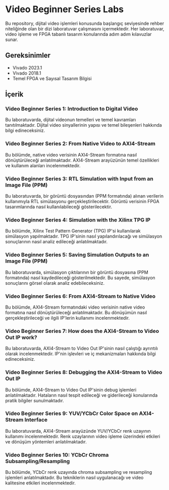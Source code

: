 # Video Beginner Series Labs

Bu repository, dijital video işlemleri konusunda başlangıç seviyesinde rehber niteliğinde olan bir dizi laboratuvar çalışmasını içermektedir. Her laboratuvar, video işleme ve FPGA tabanlı tasarım konularında adım adım kılavuzlar sunar.
## Gereksinimler
- Vivado 2023.1
- Vivado 2018.1
- Temel FPGA ve Sayısal Tasarım Bilgisi
  
## İçerik

### Video Beginner Series 1: Introduction to Digital Video
Bu laboratuvarda, dijital videonun temelleri ve temel kavramları tanıtılmaktadır. Dijital video sinyallerinin yapısı ve temel bileşenleri hakkında bilgi edineceksiniz.

### Video Beginner Series 2: From Native Video to AXI4-Stream
Bu bölümde, native video verisinin AXI4-Stream formatına nasıl dönüştürüleceği anlatılmaktadır. AXI4-Stream arayüzünün temel özellikleri ve kullanım alanları incelenmektedir.

### Video Beginner Series 3: RTL Simulation with Input from an Image File (PPM)
Bu laboratuvarda, bir görüntü dosyasından (PPM formatında) alınan verilerin kullanımıyla RTL simülasyonu gerçekleştirilecektir. Görüntü verisinin FPGA tasarımlarında nasıl kullanılabileceği gösterilecektir.

### Video Beginner Series 4: Simulation with the Xilinx TPG IP
Bu bölümde, Xilinx Test Pattern Generator (TPG) IP'si kullanılarak simülasyon yapılmaktadır. TPG IP'sinin nasıl yapılandırılacağı ve simülasyon sonuçlarının nasıl analiz edileceği anlatılmaktadır.

### Video Beginner Series 5: Saving Simulation Outputs to an Image File (PPM)
Bu laboratuvarda, simülasyon çıktılarının bir görüntü dosyasına (PPM formatında) nasıl kaydedileceği gösterilmektedir. Bu sayede, simülasyon sonuçlarını görsel olarak analiz edebileceksiniz.

### Video Beginner Series 6: From AXI4-Stream to Native Video
Bu bölümde, AXI4-Stream formatındaki video verisinin native video formatına nasıl dönüştürüleceği anlatılmaktadır. Bu dönüşümün nasıl gerçekleştirileceği ve ilgili IP'lerin kullanımı incelenmektedir.

### Video Beginner Series 7: How does the AXI4-Stream to Video Out IP work?
Bu laboratuvarda, AXI4-Stream to Video Out IP'sinin nasıl çalıştığı ayrıntılı olarak incelenmektedir. IP'nin işlevleri ve iç mekanizmaları hakkında bilgi edineceksiniz.

### Video Beginner Series 8: Debugging the AXI4-Stream to Video Out IP
Bu bölümde, AXI4-Stream to Video Out IP'sinin debug işlemleri anlatılmaktadır. Hataların nasıl tespit edileceği ve giderileceği konularında pratik bilgiler sunulmaktadır.

### Video Beginner Series 9: YUV/YCbCr Color Space on AXI4-Stream Interface
Bu laboratuvarda, AXI4-Stream arayüzünde YUV/YCbCr renk uzayının kullanımı incelenmektedir. Renk uzaylarının video işleme üzerindeki etkileri ve dönüşüm yöntemleri anlatılmaktadır.

### Video Beginner Series 10: YCbCr Chroma Subsampling/Resampling
Bu bölümde, YCbCr renk uzayında chroma subsampling ve resampling işlemleri anlatılmaktadır. Bu tekniklerin nasıl uygulanacağı ve video kalitesine etkileri incelenmektedir.
